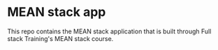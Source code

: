 # MEAN stack app

This repo contains the MEAN stack application that is built through
Full stack Training's MEAN stack course.